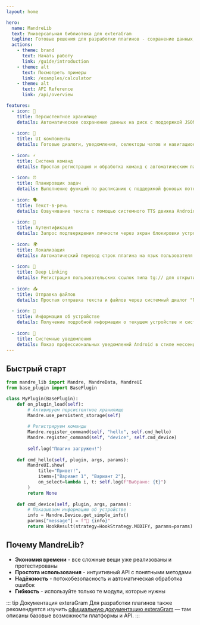 ```yaml
---
layout: home

hero:
  name: MandreLib
  text: Универсальная библиотека для exteraGram
  tagline: Готовые решения для разработки плагинов - сохранение данных, UI, команды, планировщик и многое другое
  actions:
    - theme: brand
      text: Начать работу
      link: /guide/introduction
    - theme: alt
      text: Посмотреть примеры
      link: /examples/calculator
    - theme: alt
      text: API Reference
      link: /api/overview

features:
  - icon: 💾
    title: Персистентное хранилище
    details: Автоматическое сохранение данных на диск с поддержкой JSON. Все данные восстанавливаются при перезагрузке плагина.
  
  - icon: 🎨
    title: UI компоненты
    details: Готовые диалоги, уведомления, селекторы чатов и навигационные панели для создания красивого интерфейса.
  
  - icon: ⚡
    title: Система команд
    details: Простая регистрация и обработка команд с автоматическим парсингом аргументов.
  
  - icon: ⏰
    title: Планировщик задач
    details: Выполнение функций по расписанию с поддержкой фоновых потоков и автоматической отменой.
  
  - icon: 🗣️
    title: Текст-в-речь
    details: Озвучивание текста с помощью системного TTS движка Android.
  
  - icon: 🔐
    title: Аутентификация
    details: Запрос подтверждения личности через экран блокировки устройства.
  
  - icon: 🌍
    title: Локализация
    details: Автоматический перевод строк плагина на язык пользователя с кэшированием.
  
  - icon: 🔗
    title: Deep Linking
    details: Регистрация пользовательских ссылок типа tg:// для открытия функций плагина.
  
  - icon: 📤
    title: Отправка файлов
    details: Простая отправка текста и файлов через системный диалог "Поделиться" Android.
  
  - icon: 📱
    title: Информация об устройстве
    details: Получение подробной информации о текущем устройстве и системе.
  
  - icon: 🔔
    title: Системные уведомления
    details: Показ профессиональных уведомлений Android в стиле мессенджеров.
---
```


## Быстрый старт

```python
from mandre_lib import Mandre, MandreData, MandreUI
from base_plugin import BasePlugin

class MyPlugin(BasePlugin):
    def on_plugin_load(self):
        # Активируем персистентное хранилище
        Mandre.use_persistent_storage(self)
        
        # Регистрируем команды
        Mandre.register_command(self, "hello", self.cmd_hello)
        Mandre.register_command(self, "device", self.cmd_device)
        
        self.log("Плагин загружен!")
    
    def cmd_hello(self, plugin, args, params):
        MandreUI.show(
            title="Привет!",
            items=["Вариант 1", "Вариант 2"],
            on_select=lambda i, t: self.log(f"Выбрано: {t}")
        )
        return None
    
    def cmd_device(self, plugin, args, params):
        # Показываем информацию об устройстве
        info = Mandre.Device.get_simple_info()
        params["message"] = f"📱 {info}"
        return HookResult(strategy=HookStrategy.MODIFY, params=params)
```

## Почему MandreLib?

- **Экономия времени** - все сложные вещи уже реализованы и протестированы
- **Простота использования** - интуитивный API с понятными методами
- **Надёжность** - потокобезопасность и автоматическая обработка ошибок
- **Гибкость** - используйте только те модули, которые нужны

::: tip Документация exteraGram
Для разработки плагинов также рекомендуется изучить [официальную документацию exteraGram](https://plugins.exteragram.app) — там описаны базовые возможности платформы и API.
:::
